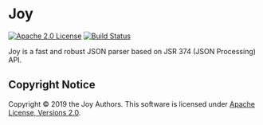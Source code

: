 # Joy

[![Apache 2.0 License](https://img.shields.io/:license-Apache%202.0-blue.svg)](https://www.apache.org/licenses/LICENSE-2.0)
[![Build Status](https://travis-ci.org/leadpony/joy.svg?branch=master)](https://travis-ci.org/leadpony/joy)

Joy is a fast and robust JSON parser based on JSR 374 (JSON Processing) API.

## Copyright Notice
Copyright &copy; 2019 the Joy Authors. This software is licensed under [Apache License, Versions 2.0][Apache 2.0 License].

[Apache 2.0 License]: https://www.apache.org/licenses/LICENSE-2.0
